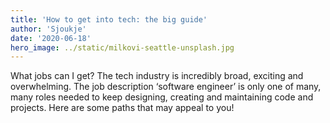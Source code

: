 ```yaml
---
title: 'How to get into tech: the big guide'
author: 'Sjoukje'
date: '2020-06-18'
hero_image: ../static/milkovi-seattle-unsplash.jpg
---
```


What jobs can I get? 
The tech industry is incredibly broad, exciting and overwhelming. The job description ‘software engineer’ is only one of many, many roles needed to keep designing, creating and maintaining code and projects. Here are some paths that may appeal to you!

